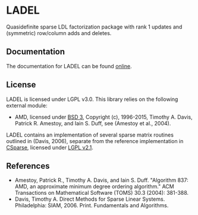 # LADEL
Quasidefinite sparse LDL factorization package with rank 1 updates and (symmetric) row/column adds and deletes. 

## Documentation

The documentation for LADEL can be found [online](https://benny44.github.io/LADEL/).

## License

LADEL is licensed under LGPL v3.0. This library relies on the following external module:
* AMD, licensed under [BSD 3](https://github.com/Benny44/LADEL/blob/master/amd/License.txt), Copyright (c), 1996-2015, Timothy A. Davis, Patrick R. Amestoy, and Iain S. Duff, see (Amestoy et al., 2004).

LADEL contains an implementation of several sparse matrix routines outlined in (Davis, 2006), separate from the reference implementation in [CSparse](https://github.com/DrTimothyAldenDavis/SuiteSparse/tree/master/CSparse), licensed under [LGPL v2.1](https://github.com/DrTimothyAldenDavis/SuiteSparse/blob/master/CSparse/Doc/License.txt).

## References
* Amestoy, Patrick R., Timothy A. Davis, and Iain S. Duff. "Algorithm 837: AMD, an approximate minimum degree ordering algorithm." ACM Transactions on Mathematical Software (TOMS) 30.3 (2004): 381-388.
* Davis, Timothy A. Direct Methods for Sparse Linear Systems. Philadelphia: SIAM, 2006. Print. Fundamentals and Algorithms.